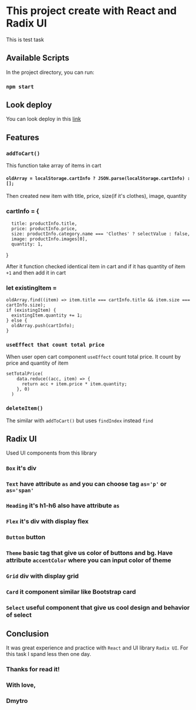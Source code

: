 # This project create with React and Radix UI

This is test task

## Available Scripts

In the project directory, you can run:

### `npm start`

## Look deploy

You can look deploy in this [link](https://radixtest.onrender.com)

## Features

### `addToCart()`

This function take array of items in cart

#### `oldArray = localStorage.cartInfo ? JSON.parse(localStorage.cartInfo) : []; `

Then created new item with title, price, size(if it's clothes), image, quantity

### cartInfo = {
      title: productInfo.title,
      price: productInfo.price,
      size: productInfo.category.name === 'Clothes' ? selectValue : false,
      image: productInfo.images[0],
      quantity: 1,
  }

After it function checked identical item in cart and if it has quantity of item `+1` and then add it in cart

### let existingItem = 
    oldArray.find((item) => item.title === cartInfo.title && item.size === cartInfo.size);
    if (existingItem) {
      existingItem.quantity += 1;
    } else {
      oldArray.push(cartInfo);
    }

### `useEffect that count total price`

When user open cart component `useEffect` count total price. It count by price and quantity of item

    setTotalPrice(
        data.reduce((acc, item) => {
          return acc + item.price * item.quantity;
        }, 0)
      )
### `deleteItem()`

The similar with `addToCart()` but uses `findIndex` instead `find`

## Radix UI

Used UI components from this library

### `Box` it's div
### `Text` have attribute `as` and you can choose tag `as='p'` or `as='span'`
### `Heading` it's h1-h6 also have attribute `as`
### `Flex` it's div with display flex
### `Button` button
### `Theme` basic tag that give us color of buttons and bg. Have attribute `accentColor` where you can input color of theme
### `Grid` div with display grid
### `Card` it component similar like Bootstrap card
### `Select` useful component that give us cool design and behavior of select

## Conclusion

It was great experience and practice with `React` and UI library `Radix UI`.
For this task I spand less then one day.

### Thanks for read it!
### With love, 
### Dmytro
